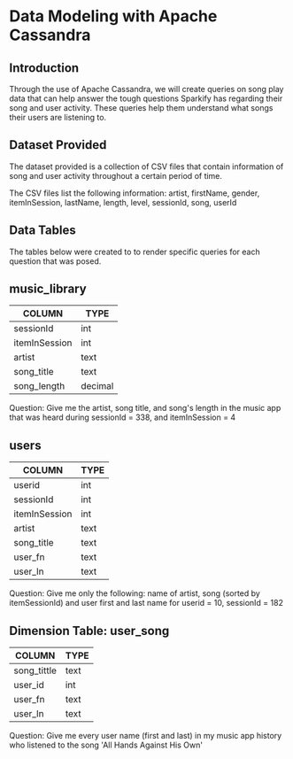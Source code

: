 # Data Modeling with Apache Cassandra

## Introduction

Through the use of Apache Cassandra, we will create queries on song play data that can help answer the tough questions Sparkify has regarding their song and user activity. These queries help them understand what songs their users are listening to. 

## Dataset Provided

The dataset provided is a collection of CSV files that contain information of song and user activity throughout a certain period of time.

The CSV files list the following information:
artist, firstName, gender, itemInSession, lastName, length, level, sessionId, song, userId

## Data Tables
The tables below were created to to render specific queries for each question that was posed. 

## **music_library**
| COLUMN | TYPE |
| ------ | ---- |
| sessionId | int |
| itemInSession | int |
| artist | text |
| song_title | text  |
| song_length |	decimal	|

Question: Give me the artist, song title, and song's length in the music app that was heard
during sessionId = 338, and itemInSession = 4

## **users**
| COLUMN | TYPE |
| ------ | ---- |
| userid | int |
| sessionId | int |
| itemInSession | int |
| artist | text |
| song_title | text |
| user_fn | text |
| user_ln | text |

Question: Give me only the following: name of artist, song (sorted by itemSessionId)
and user first and last name for userid = 10, sessionId = 182

## Dimension Table: **user_song**
| COLUMN | TYPE |
| ------ | ---- |
| song_tittle | text |
| user_id | int |
| user_fn | text |
| user_ln | text |

Question: Give me every user name (first and last) in my music app history who 
listened to the song 'All Hands Against His Own'
